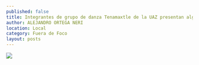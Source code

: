 ```yaml
---
published: false
title: Integrantes de grupo de danza Tenamaxtle de la UAZ presentan algunos cuadros dentro de quinto Congreso Nacional de Estudiantes de Arqueología
author: ALEJANDRO ORTEGA NERI
location: Local
category: Fuera de Foco
layout: posts
---
```


![](http://i.imgur.com/1OwUUz0m.jpg)
